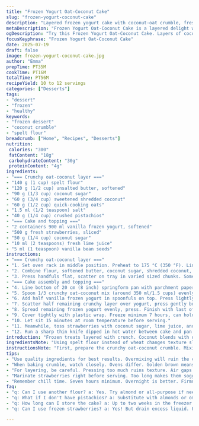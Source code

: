 ```yaml
---
title: "Frozen Yogurt Oat-Coconut Cake"
slug: "frozen-yogurt-coconut-cake"
description: "Layered frozen yogurt cake with coconut-oat crumble, fresh macerated strawberries, and a hint of lime zest. Adjusted ingredient quantities for new texture. Wheat flour swapped for spelt flour, and regular sugar replaced with coconut sugar. Added crushed pistachios into the crumble for a nutty crunch. Preparation rearranged to optimize chilling and crispiness. Baking time tweaked slightly. The assembly layers pancake-thick for better structure, pressed firmly but uneven for texture contrast. Strawberries sit in a lime and vanilla bean marinade, imparting brightness and aroma. Serve right from freezer after tempering, sharper cut with warm blade."
metaDescription: "Frozen Yogurt Oat-Coconut Cake is a layered delight with crunch. Fresh strawberries add brightness and flavor. Perfect dessert for warm days."
ogDescription: "Try this Frozen Yogurt Oat-Coconut Cake. Layers of coconut crumble and strawberries unite in a refreshing dessert. A real treat for any gathering."
focusKeyphrase: "Frozen Yogurt Oat-Coconut Cake"
date: 2025-07-19
draft: false
image: frozen-yogurt-coconut-cake.jpg
author: "Emma"
prepTime: PT35M
cookTime: PT16M
totalTime: PT56M
recipeYield: 10 to 12 servings
categories: ["Desserts"]
tags:
- "dessert"
- "frozen"
- "healthy"
keywords:
- "frozen dessert"
- "coconut crumble"
- "spelt flour"
breadcrumb: ["Home", "Recipes", "Desserts"]
nutrition: 
 calories: "300"
 fatContent: "18g"
 carbohydrateContent: "30g"
 proteinContent: "4g"
ingredients:
- "=== Crunchy oat-coconut layer ==="
- "140 g (1 cup) spelt flour"
- "120 g (1/2 cup) unsalted butter, softened"
- "90 g (1/3 cup) coconut sugar"
- "60 g (3/4 cup) sweetened shredded coconut"
- "60 g (1/2 cup) quick-cooking oats"
- "1.5 ml (1/2 teaspoon) salt"
- "40 g (1/4 cup) crushed pistachios"
- "=== Cake and topping ==="
- "2 containers 900 ml vanilla frozen yogurt, softened"
- "500 g fresh strawberries, sliced"
- "50 g (1/4 cup) coconut sugar"
- "10 ml (2 teaspoons) fresh lime juice"
- "5 ml (1 teaspoon) vanilla bean seeds"
instructions:
- "=== Crunchy oat-coconut layer ==="
- "1. Set oven rack in middle position. Preheat to 175 °C (350 °F). Line baking sheet with parchment or silicone mat."
- "2. Combine flour, softened butter, coconut sugar, shredded coconut, oats, salt, and crushed pistachios. Work with fingertips just till all moist and clumping. Resist overmixing."
- "3. Press handfuls flat, scatter on tray in varied sized chunks. Some big, some crumbs. Bake 16 to 18 minutes until golden brown. Stir once halfway. Cool completely about 30 minutes."
- "=== Cake assembly and topping ==="
- "4. Line bottom of 20 cm (8 inch) springform pan with parchment paper."
- "5. Spoon 1/3 crunchy oat-coconut mix (around 350 ml/1.5 cups) evenly on base. Gently break larger chunks to fit."
- "6. Add half vanilla frozen yogurt in spoonfuls on top. Press lightly with back of spoon to level, not smooth out all texture."
- "7. Scatter half remaining crunchy layer over yogurt, press gently but unevenly to trap air gaps."
- "8. Spread remaining frozen yogurt evenly, press. Finish with last of crunchy mix, pressing lightly."
- "9. Cover tightly with plastic wrap. Freeze minimum 7 hours, can hold overnight."
- "10. Let sit 15 minutes at room temperature before serving."
- "11. Meanwhile, toss strawberries with coconut sugar, lime juice, and scraped vanilla bean seeds. Let macerate gently."
- "12. Run a sharp thin knife dipped in hot water between cake and pan walls. Release sides. Dip knife in hot water again, slice cake. Garnish slices with macerated strawberries."
introduction: "Frozen treats layered with crunch. Coconut blends with oats, cheeseless frozen yogurt cooling the tongue. Strawberries brightened in lime juice, infused with vanilla bean whispers. No heavy cake—just fragile, crisp crumble sliced through with creamy frozen yogurt nestled inside. Layers pressed unevenly, calling each bite a different texture. Pistachios sneak in nutty surprise. Sugar swapped for coconut sugar—digging deeper flavor, less sweet but more depth. Spelt flour adds chew. Preparation timing reworked to shorten bake by few minutes, total time trimmed. A chill overnight locks it firm. Serve after 15 minutes tempering—not soft, but yielding. Cutting easy with warm blade. Rustic, modern."
ingredientsNote: "Using spelt flour instead of wheat changes texture slightly, providing nuttier flavor and hearty crumb. Coconut sugar substitutes white sugar, offering molasses notes and richer brown color while keeping sweetness moderate. Including crushed pistachios in crumble adds unexpected crunch and color contrast, enhancing mouthfeel. Quick oats ensure crispy crumble but avoid harsh chewiness. Sweetened shredded coconut keeps flakes moist and toasty when baked. Unsalted butter softened allows binding without greasiness. Frozen yogurt softened just enough to spread in thick layers—avoid melting into crumble. Strawberries marinate with fresh lime juice and vanilla seeds, harvesting aroma and tartness into fruit juices creating natural syrup. All ingredients must be fresh especially dairy and fruit."
instructionsNote: "First, prepare the crunchy oat-coconut crumble. Mixing by hand with fingertips prevents overworking which can make crumble tough. Break chunks random sizes for varied crispness once baked. Bake at slightly reduced temperature for slightly shorter time compared to original to avoid over-browning with added nuts and natural sugars. Rest crumble fully to firm up before layering. Assembly requires careful layering—pressing gently to trap air maintains lightness but creates structural integrity. Freeze cake at least seven hours, ideally overnight, ensuring frozen yogurt sets fully. Before slicing, important to let rest 15 minutes to soften edges making cutting cleaner. Warm knife dipped in hot water smooths through firm surface. Marinade strawberries just before serving for freshest flavor, do not let sit too long or they become too soggy. Slice cake carefully, garnish immediately."
tips:
- "Use quality ingredients for best results. Overmixing will ruin the crumble. Don't do it. Better texture requires gentle handling. Good flour and sugar make a big difference too. Spelt flour gives a nutty flavor. Coconut sugar adds depth. Just read labels."
- "When baking crumble, watch closely. Ovens differ. Golden brown means done, but test for crispiness. Stir once halfway through. Let cool completely before assembly. This step is crucial. Warm crumble will melt yogurt. Keep it fresh and firm."
- "For layering, be careful. Pressing too much ruins texture. Air gaps are good. Creates a lightness. Spread yogurt gently. Don't over smooth. Crumble layers should differ in size. It makes bites interesting. Every slice is unique with its own crunch."
- "Marinate strawberries right before serving. Too long makes them soggy. Toss with lime, vanilla, and sugar. That's it. Bright flavors come alive. Fresh fruit tastes best. Texture changes. Add right before serving keeps it crisp. Serve those slices promptly."
- "Remember chill time. Seven hours minimum. Overnight is better. Firmness matters here. Guide for slicing is critical too. Warm knife for clean cuts. Don't rush this. Let cake sit before serving. Fifteen minutes is good. Best when closer to melting."
faq:
- "q: Can I use another flour? a: Yes. Try almond or all-purpose if needed. Each alters texture. Almond is moist. All-purpose is standard. Adjust baking times. But spelt adds unique flavor."
- "q: What if I don't have pistachios? a: Substitute with almonds or omit. Texture will shift without nuts. Consider sunflower seeds too. They'll add crunch. But may use different flavor."
- "q: How long can I store the cake? a: Up to two weeks in the freezer works. Wrap it tightly. Prevent freezer burn. Hours outside softens it. But still remain tasty. Ensure it stays cold."
- "q: Can I use frozen strawberries? a: Yes! But drain excess liquid. Fresh fruit hydrates more. Frozen can be mushy. Quality may vary. Avoid soggy bottoms when layering."

---
```

